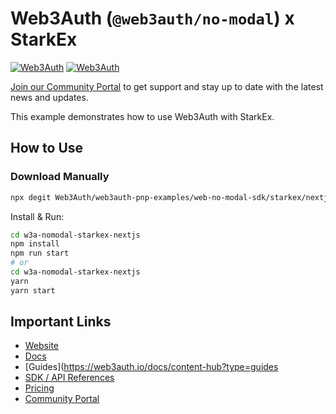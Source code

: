 # Web3Auth (`@web3auth/no-modal`) x StarkEx

[![Web3Auth](https://img.shields.io/badge/Web3Auth-SDK-blue)](https://web3auth.io/docs/sdk/pnp/web/no-modal)
[![Web3Auth](https://img.shields.io/badge/Web3Auth-Community-cyan)](https://community.web3auth.io)

[Join our Community Portal](https://community.web3auth.io/) to get support and stay up to date with the latest news and updates.

This example demonstrates how to use Web3Auth with StarkEx.

## How to Use

### Download Manually

```bash
npx degit Web3Auth/web3auth-pnp-examples/web-no-modal-sdk/starkex/nextjs-starkex-no-modal-example w3a-nomodal-starkex-nextjs
```

Install & Run:

```bash
cd w3a-nomodal-starkex-nextjs
npm install
npm run start
# or
cd w3a-nomodal-starkex-nextjs
yarn
yarn start
```

## Important Links

- [Website](https://web3auth.io)
- [Docs](https://web3auth.io/docs)
- [Guides](https://web3auth.io/docs/content-hub?type=guides
- [SDK / API References](https://web3auth.io/docs/sdk)
- [Pricing](https://web3auth.io/pricing.html)
- [Community Portal](https://community.web3auth.io)
